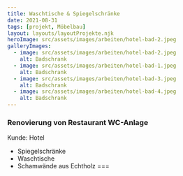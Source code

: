 ```yaml
---
title: Waschtische & Spiegelschränke
date: 2021-08-31
tags: [projekt, Möbelbau]
layout: layouts/layoutProjekte.njk
heroImage: src/assets/images/arbeiten/hotel-bad-2.jpeg
galleryImages:
  - image: src/assets/images/arbeiten/hotel-bad-2.jpeg
    alt: Badschrank
  - image: src/assets/images/arbeiten/hotel-bad-1.jpeg
    alt: Badschrank
  - image: src/assets/images/arbeiten/hotel-bad-3.jpeg
    alt: Badschrank
  - image: src/assets/images/arbeiten/hotel-bad-4.jpeg
    alt: Badschrank
--- 
```

### Renovierung von Restaurant WC-Anlage 

Kunde: Hotel
- Spiegelschränke 
- Waschtische
- Schamwände aus Echtholz
===
